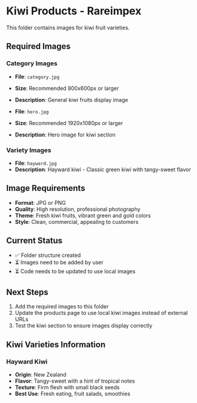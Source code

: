 # Kiwi Products - Rareimpex

This folder contains images for kiwi fruit varieties.

## Required Images

### Category Images
- **File**: `category.jpg`
- **Size**: Recommended 800x600px or larger
- **Description**: General kiwi fruits display image

- **File**: `hero.jpg`
- **Size**: Recommended 1920x1080px or larger
- **Description**: Hero image for kiwi section

### Variety Images
- **File**: `hayward.jpg`
- **Description**: Hayward kiwi - Classic green kiwi with tangy-sweet flavor



## Image Requirements

- **Format**: JPG or PNG
- **Quality**: High resolution, professional photography
- **Theme**: Fresh kiwi fruits, vibrant green and gold colors
- **Style**: Clean, commercial, appealing to customers

## Current Status

- ✅ Folder structure created
- ⏳ Images need to be added by user
- ⏳ Code needs to be updated to use local images

## Next Steps

1. Add the required images to this folder
2. Update the products page to use local kiwi images instead of external URLs
3. Test the kiwi section to ensure images display correctly

## Kiwi Varieties Information

### Hayward Kiwi
- **Origin**: New Zealand
- **Flavor**: Tangy-sweet with a hint of tropical notes
- **Texture**: Firm flesh with small black seeds
- **Best Use**: Fresh eating, fruit salads, smoothies


